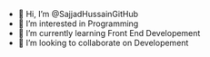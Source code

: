 - 👋 Hi, I’m @SajjadHussainGitHub
- 👀 I’m interested in Programming 
- 🌱 I’m currently learning Front End Developement 
- 💞️ I’m looking to collaborate on Developement


<!---
SajjadHussainGitHub/SajjadHussainGitHub is a ✨ special ✨ repository because its `README.md` (this file) appears on your GitHub profile.
You can click the Preview link to take a look at your changes.
--->
